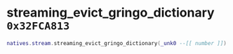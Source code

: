# streaming_evict_gringo_dictionary `0x32FCA813`

```lua
natives.stream.streaming_evict_gringo_dictionary(_unk0 --[[ number ]])
```